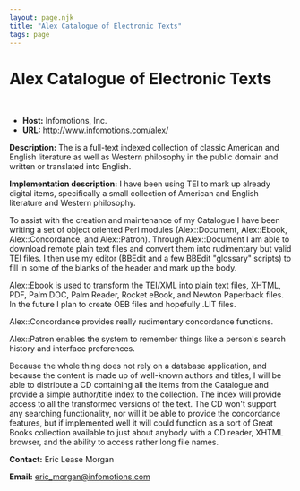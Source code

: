 ```yaml
---
layout: page.njk
title: "Alex Catalogue of Electronic Texts"
tags: page
---
```

# Alex Catalogue of Electronic Texts



 
 


* **Host:** Infomotions, Inc.
* **URL:** <http://www.infomotions.com/alex/>


**Description:** The is a full-text indexed collection of classic American and English literature as
 well as Western philosophy in the public domain and written or translated into English.
 
 **Implementation description:** I have been using TEI to mark up already digital items, specifically a small collection
 of American and English literature and Western philosophy.
 
 To assist with the creation and maintenance of my Catalogue I have been writing a
 set of object oriented Perl modules (Alex::Document, Alex::Ebook, Alex::Concordance,
 and Alex::Patron). Through Alex::Document I am able to download remote plain text
 files and convert them into rudimentary but valid TEI files. I then use my editor
 (BBEdit and a few BBEdit "glossary" scripts) to fill in some of the blanks of the
 header and mark up the body.
 
 Alex::Ebook is used to transform the TEI/XML into plain text files, XHTML, PDF, Palm
 DOC, Palm Reader, Rocket eBook, and Newton Paperback files. In the future I plan to
 create OEB files and hopefully .LIT files.
 
 Alex::Concordance provides really rudimentary concordance functions.
 
 Alex::Patron enables the system to remember things like a person's search history
 and interface preferences.
 
 Because the whole thing does not rely on a database application, and because the content
 is made up of well-known authors and titles, I will be able to distribute a CD containing
 all the items from the Catalogue and provide a simple author/title index to the collection.
 The index will provide access to all the transformed versions of the text. The CD
 won't support any searching functionality, nor will it be able to provide the concordance
 features, but if implemented well it will could function as a sort of Great Books
 collection available to just about anybody with a CD reader, XHTML browser, and the
 ability to access rather long file names.
 
 **Contact:** Eric Lease Morgan

 **Email:** [eric\_morgan@infomotions.com](mailto:eric_morgan@infomotions.com)
